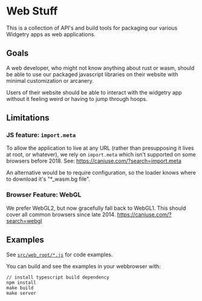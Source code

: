 # Web Stuff

This is a collection of API's and build tools for packaging our various
Widgetry apps as web applications.

## Goals

A web developer, who might not know anything about rust or wasm, should be able
to use our packaged javascript libraries on their website with minimal
customization or arcanery.

Users of their website should be able to interact with the widgetry app without
it feeling weird or having to jump through hoops.

## Limitations

### JS feature: `import.meta`

To allow the application to live at any URL (rather than presupposing it lives
at root, or whatever), we rely on `import.meta` which isn't supported on some
browsers before 2018. See: https://caniuse.com/?search=import.meta

An alternative would be to require configuration, so the loader knows where to
download it's "*_wasm.bg file".

### Browser Feature: WebGL

We prefer WebGL2, but now gracefully fall back to WebGL1. This should cover
all common browsers since late 2014. https://caniuse.com/?search=webgl

## Examples

See [`src/web_root/*.js`](examples/) for code examples.

You can build and see the examples in your webbrowser with:

```
// install typescript build dependency
npm install
make build
make server
```

